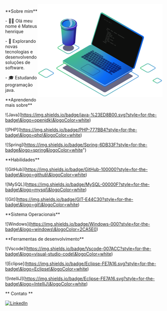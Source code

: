 <img src="https://raw.githubusercontent.com/090Raphael/imagens/86227742a4942ef2d095bfb6e68ad9767f208ef9/imagens/ilustra%C3%A7%C3%A3o%20de%20computador%202.png" alt="ilustração de um computador" min-width="400px" max-width="400px" width="400px" align="right">



\*\*Sobre mim\*\*

\- 🙋‍♂️ Olá meu nome é Mateus henrique

\- 🤔 Explorando novas tecnologias e desenvolvendo soluções de software.

\- 🎓 Estudando programação java.



\*\*Aprendendo mais sobre\*\*



!\[Java](https://img.shields.io/badge/java-%23ED8B00.svg?style=for-the-badge\&logo=openjdk\&logoColor=white)

!\[PHP](https://img.shields.io/badge/PHP-777BB4?style=for-the-badge\&logo=php\&logoColor=white)

!\[Spring](https://img.shields.io/badge/Spring-6DB33F?style=for-the-badge&logo=spring&logoColor=white")


\*\*Habilidades\*\*



!\[GitHub](https://img.shields.io/badge/GitHub-100000?style=for-the-badge\&logo=github\&logoColor=white)

!\[MySQL](https://img.shields.io/badge/MySQL-00000F?style=for-the-badge\&logo=mysql\&logoColor=white)

!\[Git](https://img.shields.io/badge/GIT-E44C30?style=for-the-badge\&logo=git\&logoColor=white)


\*\*Sistema Operacionais\*\*



!\[Windows](https://img.shields.io/badge/Windows-000?style=for-the-badge\&logo=windows\&logoColor=2CA5E0)




\*\*Ferramentas de desenvolvimento\*\*



!\[Vscode](https://img.shields.io/badge/Vscode-007ACC?style=for-the-badge\&logo=visual-studio-code\&logoColor=white)

!\[Eclipse](https://img.shields.io/badge/Eclipse-FE7A16.svg?style=for-the-badge\&logo=Eclipse\&logoColor=white)

!\[IntelliJ](https://img.shields.io/badge/Eclipse-FE7A16.svg?style=for-the-badge\&logo=IntelliJ\&logoColor=white)


\*\* Contato \*\*


[![LinkedIn](https://img.shields.io/badge/LinkedIn-0077B5?style=for-the-badge&logo=linkedin&logoColor=white)](https://www.linkedin.com/in/mateus-henrique-a27962283/)






